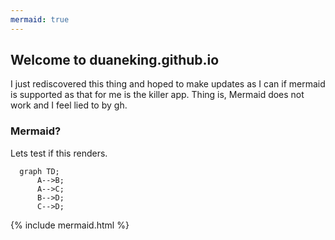 ```yaml
---
mermaid: true
---
```


## Welcome to duaneking.github.io

I just rediscovered this thing and hoped  to make updates as I can if mermaid is supported as that for me is the killer app.  Thing is, Mermaid does not work and I feel lied to by gh.

### Mermaid?

Lets test if this renders.

```mermaid
  graph TD;
      A-->B;
      A-->C;
      B-->D;
      C-->D;
```


{% include mermaid.html %}
